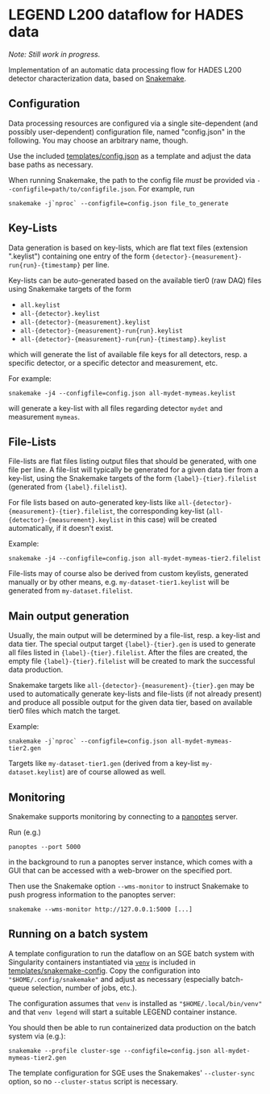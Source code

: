 # LEGEND L200 dataflow for HADES data

*Note: Still work in progress.*

Implementation of an automatic data processing flow for HADES L200
detector characterization data, based on
[Snakemake](https://snakemake.readthedocs.io/).


## Configuration

Data processing resources are configured via a single site-dependent (and
possibly user-dependent) configuration file, named "config.json" in the
following. You may choose an arbitrary name, though.

Use the included [templates/config.json](templates/config.json) as a template
and adjust the data base paths as necessary.

When running Snakemake, the path to the config file *must* be provided via
`--configfile=path/to/configfile.json`. For example, run

```shell
snakemake -j`nproc` --configfile=config.json file_to_generate
```


## Key-Lists

Data generation is based on key-lists, which are flat text files
(extension ".keylist") containing one entry of the form
`{detector}-{measurement}-run{run}-{timestamp}` per line.

Key-lists can be auto-generated based on the available tier0 (raw DAQ) files
using Snakemake targets of the form

* `all.keylist`
* `all-{detector}.keylist`
* `all-{detector}-{measurement}.keylist`
* `all-{detector}-{measurement}-run{run}.keylist`
* `all-{detector}-{measurement}-run{run}-{timestamp}.keylist`

which will generate the list of available file keys for all detectors, resp.
a specific detector, or a specific detector and measurement, etc.

For example:

```shell
snakemake -j4 --configfile=config.json all-mydet-mymeas.keylist
```

will generate a key-list with all files regarding detector `mydet` and
measurement `mymeas`.


## File-Lists

File-lists are flat files listing output files that should be generated,
with one file per line. A file-list will typically be generated for a given
data tier from a key-list, using the Snakemake targets of the form
`{label}-{tier}.filelist` (generated from `{label}.filelist`).

For file lists based on auto-generated key-lists like
`all-{detector}-{measurement}-{tier}.filelist`, the corresponding key-list
(`all-{detector}-{measurement}.keylist` in this case) will be created
automatically, if it doesn't exist.

Example:

```shell
snakemake -j4 --configfile=config.json all-mydet-mymeas-tier2.filelist
```

File-lists may of course also be derived from custom keylists, generated
manually or by other means, e.g. `my-dataset-tier1.keylist` will be
generated from `my-dataset.filelist`.


## Main output generation

Usually, the main output will be determined by a file-list, resp. a key-list
and data tier. The special output target `{label}-{tier}.gen` is used to
generate all files listed in `{label}-{tier}.filelist`. After the files
are created, the empty file `{label}-{tier}.filelist` will be created to
mark the successful data production.

Snakemake targets like `all-{detector}-{measurement}-{tier}.gen` may be used
to automatically generate key-lists and file-lists (if not already present)
and produce all possible output for the given data tier, based on available
tier0 files which match the target.

Example:

```shell
snakemake -j`nproc` --configfile=config.json all-mydet-mymeas-tier2.gen
```

Targets like `my-dataset-tier1.gen` (derived from a key-list
`my-dataset.keylist`) are of course allowed as well.


## Monitoring

Snakemake supports monitoring by connecting to a
[panoptes](https://github.com/panoptes-organization/panoptes) server.

Run (e.g.)

```shell
panoptes --port 5000

```

in the background to run a panoptes server instance, which comes with a
GUI that can be accessed with a web-brower on the specified port.

Then use the Snakemake option `--wms-monitor` to instruct Snakemake to push
progress information to the panoptes server:

```shell
snakemake --wms-monitor http://127.0.0.1:5000 [...]
```


## Running on a batch system

A template configuration to run the dataflow on an SGE batch system with
Singularity containers instantiated via
[`venv`](https://github.com/oschulz/singularity-venv) is included in
[templates/snakemake-config](templates/snakemake-config). Copy the
configuration into `"$HOME/.config/snakemake"` and adjust as necessary
(especially batch-queue selection, number of jobs, etc.).

The configuration assumes that `venv` is installed as
`"$HOME/.local/bin/venv"` and that `venv legend` will start a suitable LEGEND
 container instance.

You should then be able to run containerized data production on the batch
system via (e.g.):

```shell
snakemake --profile cluster-sge --configfile=config.json all-mydet-mymeas-tier2.gen
```

The template configuration for SGE uses the Snakemakes' `--cluster-sync`
option, so no `--cluster-status` script is necessary.
